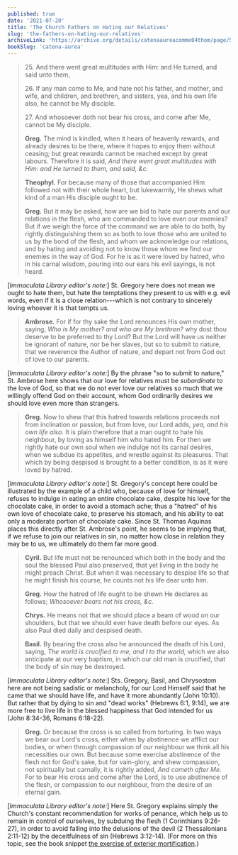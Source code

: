 ```yaml
---
published: true
date: '2021-07-20'
title: 'The Church Fathers on Hating our Relatives'
slug: 'the-fathers-on-hating-our-relatives'
archiveLink: 'https://archive.org/details/catenaaureacomme04thom/page/516?view=theater'
bookSlug: 'catena-aurea'
---
```


> 25\. And there went great multitudes with Him: and He turned, and said unto them,
> 
> 26\. If any man come to Me, and hate not his father, and mother, and wife, and children, and brethren, and sisters, yea, and his own life also, he cannot be My disciple.
> 
> 27\. And whosoever doth not bear his cross, and come after Me, cannot be My disciple.
>
> **Greg.** The mind is kindled, when it hears of heavenly rewards, and already desires to be there, where it hopes to enjoy them without ceasing; but great rewards cannot be reached except by great labours. Therefore it is said, *And there went great multitudes with Him: and He turned to them, and said, &c.*
>
> **Theophyl.** For because many of those that accompanied Him followed not with their whole heart, but lukewarmly, He shews what kind of a man His disciple ought to be.
>
> **Greg.** But it may be asked, how are we bid to hate our parents and our relations in the flesh, who are commanded to love even our enemies? But if we weigh the force of the command we are able to do both, by rightly distinguishing them so as both to love those who are united to us by the bond of the flesh, and whom we acknowledge our relations, and by hating and avoiding not to know those whom we find our enemies in the way of God. For he is as it were loved by hatred, who in his carnal wisdom, pouring into our ears his evil sayings, is not heard.

[*Immaculata Library editor's note:*] St. Gregory here does not mean we ought to hate them, but hate the temptations they present to us with e.g. evil words, even if it is a close relation---which is not contrary to sincerely loving whoever it is that tempts us.

> **Ambrose.** For if for thy sake the Lord renounces His own mother, saying, *Who is My mother? and who are My brethren?* why dost thou deserve to be preferred to thy Lord? But the Lord will have us neither be ignorant of nature, nor be her slaves, but so to submit to nature, that we reverence the Author of nature, and depart not from God out of love to our parents.

[*Immaculata Library editor's note:*] By the phrase "so to submit to nature," St. Ambrose here shows that our love for relatives must be *subordinate* to the love of God, so that we do not ever love our relatives so much that we willingly offend God on their account, whom God ordinarily desires we should love even more than strangers.

> **Greg.** Now to shew that this hatred towards relations proceeds not from inclination or passion, but from love, our Lord adds, *yea, and his own life also.* It is plain therefore that a man ought to hate his neighbour, by loving as himself him who hated him. For then we rightly hate our own soul when we indulge not its carnal desires, when we subdue its appetites, and wrestle against its pleasures. That which by being despised is brought to a better condition, is as it were loved by hatred.

[*Immaculata Library editor's note:*] St. Gregory's concept here could be illustrated by the example of a child who, because of love for himself, refuses to indulge in eating an entire chocolate cake, despite his love for the chocolate cake, in order to avoid a stomach ache; thus a "hatred" of his own love of chocolate cake, to preserve his stomach, and his ability to eat only a moderate portion of chocolate cake. Since St. Thomas Aquinas places this directly after St. Ambrose's point, he seems to be implying that, if we refuse to join our relatives in sin, no matter how close in relation they may be to us, we ultimately do them far more good.

> **Cyril.** But life must not be renounced which both in the body and the soul the blessed Paul also preserved, that yet living in the body he might preach Christ. But when it was necessary to despise life so that he might finish his course, he counts not his life dear unto him.
>
> **Greg.** How the hatred of life ought to be shewn He declares as follows; *Whosoever bears not his cross, &c.*
>
> **Chrys.** He means not that we should place a beam of wood on our shoulders, but that we should ever have death before our eyes. As also Paul died daily and despised death.
>
> **Basil.** By bearing the cross also he announced the death of his Lord, saying, *The world is crucified to me, and I to the world,* which we also anticipate at our very baptism, in which our old man is crucified, that the body of sin may be destroyed.

[*Immaculata Library editor's note:*] Sts. Gregory, Basil, and Chrysostom here are not being sadistic or melancholy, for our Lord Himself said that he came that we should have life, and have it more abundantly (John 10:10). But rather that by dying to sin and "dead works" (Hebrews 6:1, 9:14), we are more free to live life in the blessed happiness that God intended for us (John 8:34-36, Romans 6:18-22).

> **Greg.** Or because the cross is so called from torturing. In two ways we bear our Lord's cross, either when by abstinence we afflict our bodies, or when through compassion of our neighbour we think all his necessities our own. But because some exercise abstinence of the flesh not for God's sake, but for vain-glory, and shew compassion, not spiritually but carnally, it is rightly added, *And cometh after Me*. For to bear His cross and come after the Lord, is to use abstinence of the flesh, or compassion to our neighbour, from the desire of an eternal gain.

[*Immaculata Library editor's note:*] Here St. Gregory explains simply the Church's constant recommendation for works of penance, which help us to remain in control of ourselves, by subduing the flesh (1 Corinthians 9:26-27), in order to avoid falling into the delusions of the devil (2 Thessalonians 2:11-12) by the deceitfulness of sin (Hebrews 3:12-14). (For more on this topic, see the book snippet [the exercise of exterior mortification](/book-snippets/2021-06-14-the-exercise-of-exterior-mortification.html).)
